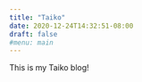```yaml
---
title: "Taiko"
date: 2020-12-24T14:32:51-08:00
draft: false
#menu: main
---
```

This is my Taiko blog!


